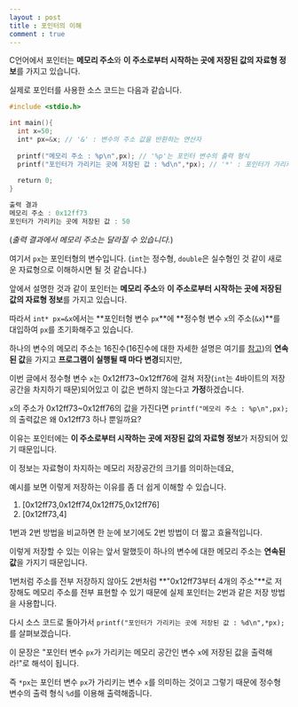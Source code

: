 ```yaml
---
layout : post
title : 포인터의 이해
comment : true
---
```


C언어에서 포인터는 **메모리 주소**와 **이 주소로부터 시작하는 곳에 저장된 값의 자료형 정보**를 가지고 있습니다.

실제로 포인터를 사용한 소스 코드는 다음과 같습니다.

```c
#include <stdio.h>

int main(){
  int x=50;
  int* px=&x; // '&' : 변수의 주소 값을 반환하는 연산자
  
  printf("메모리 주소 : %p\n",px); // '%p'는 포인터 변수의 출력 형식
  printf("포인터가 가리키는 곳에 저장된 값 : %d\n",*px); // '*' : 포인터가 가리키는 메모리를 참조하는 연산자
  
  return 0;
}
```
```c
출력 결과
메모리 주소 : 0x12ff73
포인터가 가리키는 곳에 저장된 값 : 50
```

(*출력 결과에서 메모리 주소는 달라질 수 있습니다.*)

여기서 `px`는 포인터형의 변수입니다. (`int`는 정수형, `double`은 실수형인 것 같이 새로운 자료형으로 이해하시면 될 것 같습니다.)

앞에서 설명한 것과 같이 포인터는 **메모리 주소**와 **이 주소로부터 시작하는 곳에 저장된 값의 자료형 정보**를 가지고 있습니다.

따라서 `int* px=&x`에서는 **포인터형 변수 `px`**에 **정수형 변수 `x`의 주소(`&x`)**를 대입하여 `px`를 초기화해주고 있습니다.

하나의 변수의 메모리 주소는 16진수(16진수에 대한 자세한 설명은 여기를 [참고](https://ko.wikipedia.org/wiki/%EC%8B%AD%EC%9C%A1%EC%A7%84%EB%B2%95))의 **연속된 값**을 가지고 **프로그램이 실행될 때 마다 변경**되지만,

이번 글에서 정수형 변수 `x`는 0x12ff73~0x12ff76에 걸쳐 저장(`int`는 4바이트의 저장공간을 차지하기 때문)되어있고 이 값은 변하지 않는다고 **가정**하겠습니다.

`x`의 주소가 0x12ff73~0x12ff76의 값을 가진다면 `printf("메모리 주소 : %p\n",px);`의 출력값은 왜 0x12ff73 하나 뿐일까요?

이유는 포인터에는 **이 주소로부터 시작하는 곳에 저장된 값의 자료형 정보**가 저장되어 있기 때문입니다.

이 정보는 자료형이 차지하는 메모리 저장공간의 크기를 의미하는데요,

예시를 보면 이렇게 저장하는 이유를 좀 더 쉽게 이해할 수 있습니다.

1. [0x12ff73,0x12ff74,0x12ff75,0x12ff76]
1. [0x12ff73,4]

1번과 2번 방법을 비교하면 한 눈에 보기에도 2번 방법이 더 짧고 효율적입니다.

이렇게 저장할 수 있는 이유는 앞서 말했듯이 하나의 변수에 대한 메모리 주소는 **연속된 값**을 가지기 때문입니다.

1번처럼 주소를 전부 저장하지 않아도 2번처럼 **"0x12ff73부터 4개의 주소"**로 저장해도 메모리 주소를 전부 표현할 수 있기 때문에 실제 포인터는 2번과 같은 저장 방법을 사용합니다.

다시 소스 코드로 돌아가서 ``printf("포인터가 가리키는 곳에 저장된 값 : %d\n",*px);``를 살펴보겠습니다.

이 문장은 "포인터 변수 `px`가 가리키는 메모리 공간인 변수 `x`에 저장된 값을 출력해라!"로 해석이 됩니다.

즉 `*px`는 포인터 변수 `px`가 가리키는 변수 `x`를 의미하는 것이고 그렇기 때문에 정수형 변수의 출력 형식 `%d`를 이용해 출력해줍니다.
